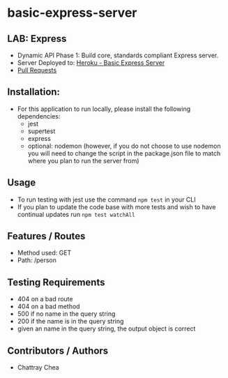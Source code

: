 # basic-express-server

## LAB: Express

- Dynamic API Phase 1: Build core, standards compliant Express server.
- Server Deployed to: [Heroku - Basic Express Server](https://chattray-basic-express-server.herokuapp.com/)
- [Pull Requests](https://github.com/Zavvy-Glitch/basic-express-server/pull/8)

## Installation:
- For this application to run locally, please install the following dependencies:
    - jest
    - supertest
    - express
    - optional: nodemon (however, if you do not choose to use nodemon you will need to change the script in the package.json file to match where you plan to run the server from)

## Usage
- To run testing with jest use the command `npm test` in your CLI
- If you plan to update the code base with more tests and wish to have continual updates run `npm test watchAll`

## Features / Routes

- Method used: GET
- Path: /person

## Testing Requirements

- 404 on a bad route
- 404 on a bad method
- 500 if no name in the query string
- 200 if the name is in the query string
- given an name in the query string, the output object is correct

## Contributors / Authors

- Chattray Chea
